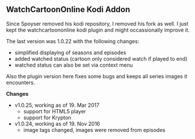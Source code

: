 ## WatchCartoonOnline Kodi Addon

Since Spoyser removed his kodi repository, I removed his fork as well. I just kept the watchcartoononline kodi plugin and might occassionally improve it.

The last version was 1.0.22 with the following changes:
- simplified displaying of seasons and episodes
- added watched status (cartoon only considered watch if played to end)
- watched status can also be set via context menu

Also the plugin version here fixes some bugs and keeps all series images it encounters.

**Changes**
- v1.0.25, working as of 19. Mar 2017
  - support for HTML5 player
  - support for Krypton
- v1.0.24, working as of 19. Nov 2016
  - image tags changed, images were removed from episodes